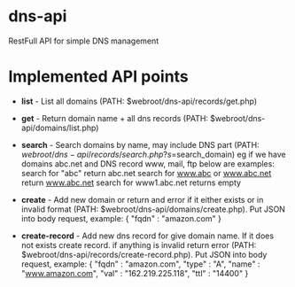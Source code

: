 # dns-api
RestFull API for simple DNS management

# Implemented API points
* **list** - List all domains (PATH: $webroot/dns-api/records/get.php)

* **get** - Return domain name + all dns records (PATH: $webroot/dns-api/domains/list.php)

* **search** - Search domains by name, may include DNS part (PATH: $webroot/dns-api/records/search.php?s=$search_domain) 
	eg if we have domains abc.net and DNS record www, mail, ftp below are examples:
	search for "abc" return abc.net
	search for www.abc or www.abc.net return www.abc.net
	search for www1.abc.net returns empty
	
* **create** - Add new domain or return and error if it either exists or in invalid format (PATH: $webroot/dns-api/domains/create.php). Put JSON into body request, example: 
{
    "fqdn" : "amazon.com"
}

* **create-record** - Add new dns record for give domain name. If it does not exists create record. if anything is invalid return error (PATH: $webroot/dns-api/records/create-record.php). Put JSON into body request, example: 
{
    "fqdn" : "amazon.com",
    "type" : "A",
    "name" : "www.amazon.com",
    "val" : "162.219.225.118",
    "ttl" : "14400"
}
